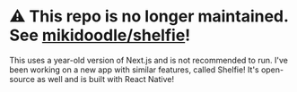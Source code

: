 # ⚠️ This repo is no longer maintained. See [mikidoodle/shelfie](https://github.com/mikidoodle/shelfie)!
This uses a year-old version of Next.js and is not recommended to run. I've been working on a new app with similar features, called Shelfie! It's open-source as well and is built with React Native!
